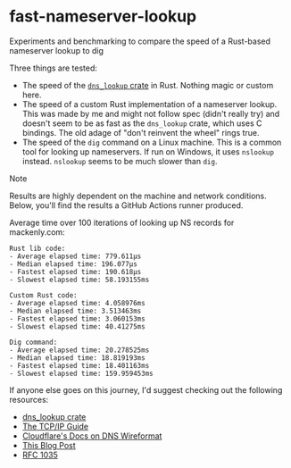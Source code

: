 # fast-nameserver-lookup
Experiments and benchmarking to compare the speed of a Rust-based nameserver lookup to dig

Three things are tested:
- The speed of the [`dns_lookup` crate](https://docs.rs/dns-lookup/latest/dns_lookup/) in Rust. Nothing magic or custom here.
- The speed of a custom Rust implementation of a nameserver lookup. This was made by me and might not follow spec (didn't really try) and doesn't seem to be as fast as the `dns_lookup` crate, which uses C bindings. The old adage of "don't reinvent the wheel" rings true.
- The speed of the `dig` command on a Linux machine. This is a common tool for looking up nameservers. If run on Windows, it uses `nslookup` instead. `nslookup` seems to be much slower than `dig`.

> [!NOTE]
> Results are highly dependent on the machine and network conditions. Below, you'll find the results a GitHub Actions runner produced.

Average time over 100 iterations of looking up NS records for mackenly.com:
```
Rust lib code:
- Average elapsed time: 779.611µs
- Median elapsed time: 196.077µs
- Fastest elapsed time: 190.618µs
- Slowest elapsed time: 58.193155ms

Custom Rust code:
- Average elapsed time: 4.058976ms
- Median elapsed time: 3.513463ms
- Fastest elapsed time: 3.060153ms
- Slowest elapsed time: 40.41275ms

Dig command:
- Average elapsed time: 20.278525ms
- Median elapsed time: 18.819193ms
- Fastest elapsed time: 18.401163ms
- Slowest elapsed time: 159.959453ms
```
If anyone else goes on this journey, I'd suggest checking out the following resources:
- [dns_lookup crate](https://docs.rs/dns-lookup/latest/dns_lookup/)
- [The TCP/IP Guide](http://www.tcpipguide.com/free/t_DNSMessageHeaderandQuestionSectionFormat.htm)
- [Cloudflare's Docs on DNS Wireformat](https://developers.cloudflare.com/1.1.1.1/encryption/dns-over-https/make-api-requests/dns-wireformat/)
- [This Blog Post](https://implement-dns.wizardzines.com/book/part_1.html)
- [RFC 1035](https://datatracker.ietf.org/doc/html/rfc1035)